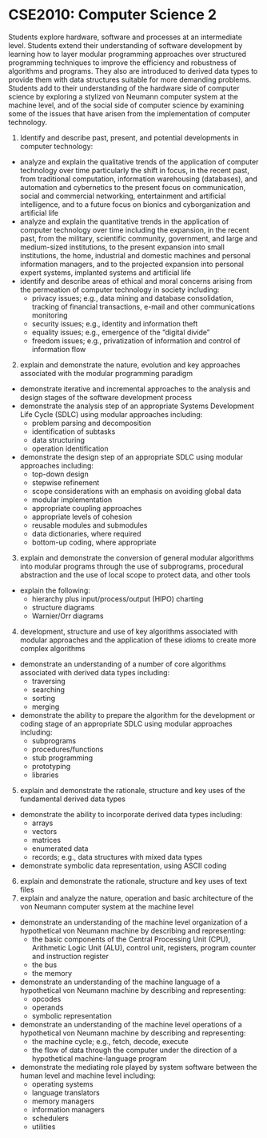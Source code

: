 # CSE2010: Computer Science 2

Students explore hardware, software and processes at an intermediate level. Students extend their understanding of software development by learning how to layer modular programming approaches over structured programming techniques to improve the efficiency and robustness of algorithms and programs. They also are introduced to derived data types to provide them with data structures suitable for more demanding problems. Students add to their understanding of the hardware side of computer science by exploring a stylized von Neumann computer system at the machine level, and of the social side of computer science by examining some of the issues that have arisen from the implementation of computer technology.

1. Identify and describe past, present, and potential developments in computer technology:
  * analyze and explain the qualitative trends of the application of computer technology over time particularly the shift in focus, in the recent past, from traditional computation, information warehousing (databases), and automation and cybernetics to the present focus on communication, social and commercial networking, entertainment and artificial intelligence, and to a future focus on bionics and cyborganization and artificial life
  * analyze and explain the quantitative trends in the application of computer technology over time including the expansion, in the recent past, from the military, scientific community, government, and large and medium-sized institutions, to the present expansion into small institutions, the home, industrial and domestic machines and personal information managers, and to the projected expansion into personal expert systems, implanted systems and artificial life
  * identify and describe areas of ethical and moral concerns arising from the permeation of computer technology in society including:
    * privacy issues; e.g., data mining and database consolidation, tracking of financial transactions, e-mail and other communications monitoring
    * security issues; e.g., identity and information theft
    * equality issues; e.g., emergence of the “digital divide”
    * freedom issues; e.g., privatization of information and control of information flow
2. explain and demonstrate the nature, evolution and key approaches associated with the modular programming paradigm
  * demonstrate iterative and incremental approaches to the analysis and design stages of the software development process
  * demonstrate the analysis step of an appropriate Systems Development Life Cycle (SDLC) using modular approaches including:
    * problem parsing and decomposition
    * identification of subtasks
    * data structuring
    * operation identification
  * demonstrate the design step of an appropriate SDLC using modular approaches including:
    * top-down design
    * stepwise refinement
    * scope considerations with an emphasis on avoiding global data
    * modular implementation
    * appropriate coupling approaches
    * appropriate levels of cohesion
    * reusable modules and submodules
    * data dictionaries, where required
    * bottom-up coding, where appropriate
3. explain and demonstrate the conversion of general modular algorithms into modular programs through the use of subprograms, procedural abstraction and the use of local scope to protect data, and other tools
  * explain the following:
    * hierarchy plus input/process/output (HIPO) charting
    * structure diagrams
    * Warnier/Orr diagrams
4. development, structure and use of key algorithms associated with modular approaches and the application of these idioms to create more complex algorithms
  * demonstrate an understanding of a number of core algorithms associated with derived data types including:
    * traversing
    * searching
    * sorting
    * merging
  * demonstrate the ability to prepare the algorithm for the development or coding stage of an appropriate SDLC using modular approaches including:
    * subprograms
    * procedures/functions
    * stub programming
    * prototyping
    * libraries
5. explain and demonstrate the rationale, structure and key uses of the fundamental derived data types
  * demonstrate the ability to incorporate derived data types including:
    * arrays
    * vectors
    * matrices
    * enumerated data
    * records; e.g., data structures with mixed data types
  * demonstrate symbolic data representation, using ASCII coding
6. explain and demonstrate the rationale, structure and key uses of text files
7. explain and analyze the nature, operation and basic architecture of the von Neumann computer system at the machine level
  * demonstrate an understanding of the machine level organization of a hypothetical von Neumann machine by describing and representing:
    * the basic components of the Central Processing Unit (CPU), Arithmetic Logic Unit (ALU), control unit, registers, program counter and instruction register
    * the bus
    * the memory
  * demonstrate an understanding of the machine language of a hypothetical von Neumann machine by describing and representing:
    * opcodes
    * operands
    * symbolic representation
  * demonstrate an understanding of the machine level operations of a hypothetical von Neumann machine by describing and representing:
    * the machine cycle; e.g., fetch, decode, execute
    * the flow of data through the computer under the direction of a hypothetical machine-language program
  * demonstrate the mediating role played by system software between the human level and machine level including:
    * operating systems
    * language translators
    * memory managers
    * information managers
    * schedulers
    * utilities 
